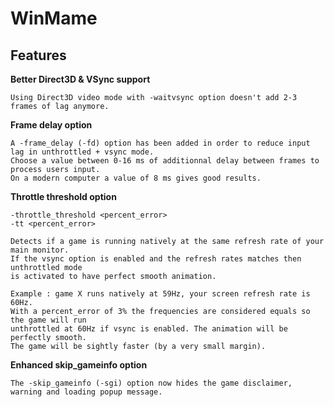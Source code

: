 # WinMame

## Features

**Better Direct3D & VSync support**

    Using Direct3D video mode with -waitvsync option doesn't add 2-3 frames of lag anymore.

**Frame delay option**

    A -frame_delay (-fd) option has been added in order to reduce input lag in unthrottled + vsync mode.
    Choose a value between 0-16 ms of additionnal delay between frames to process users input.
    On a modern computer a value of 8 ms gives good results.

**Throttle threshold option**

    -throttle_threshold <percent_error>
    -tt <percent_error>
    
    Detects if a game is running natively at the same refresh rate of your main monitor.
    If the vsync option is enabled and the refresh rates matches then unthrottled mode
    is activated to have perfect smooth animation.
    
    Example : game X runs natively at 59Hz, your screen refresh rate is 60Hz.
    With a percent_error of 3% the frequencies are considered equals so the game will run
    unthrottled at 60Hz if vsync is enabled. The animation will be perfectly smooth.
    The game will be sightly faster (by a very small margin).

**Enhanced skip_gameinfo option**

    The -skip_gameinfo (-sgi) option now hides the game disclaimer, warning and loading popup message.
